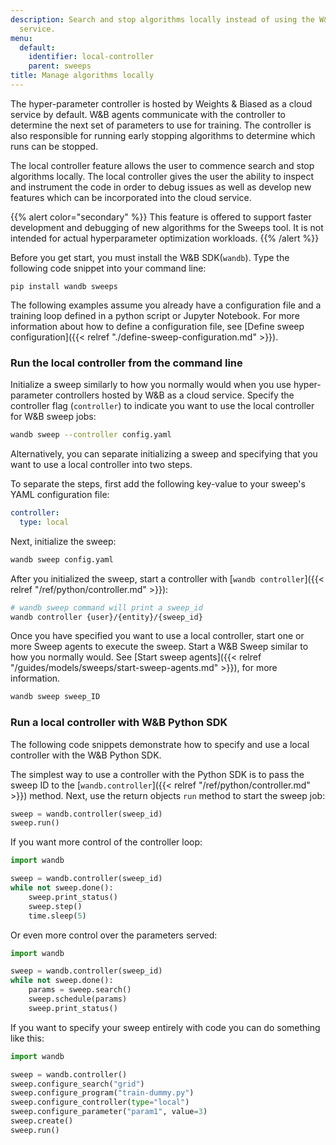 ```yaml
---
description: Search and stop algorithms locally instead of using the W&B cloud-hosted
  service.
menu:
  default:
    identifier: local-controller
    parent: sweeps
title: Manage algorithms locally
---
```


The hyper-parameter controller is hosted by Weights & Biased as a cloud service by default. W&B agents communicate with the controller to determine the next set of parameters to use for training. The controller is also responsible for running early stopping algorithms to determine which runs can be stopped.

The local controller feature allows the user to commence search and stop algorithms locally. The local controller gives the user the ability to inspect and instrument the code in order to debug issues as well as develop new features which can be incorporated into the cloud service.

{{% alert color="secondary" %}}
This feature is offered to support faster development and debugging of new algorithms for the Sweeps tool. It is not intended for actual hyperparameter optimization workloads.
{{% /alert %}}

Before you get start, you must install the W&B SDK(`wandb`). Type the following code snippet into your command line:

```
pip install wandb sweeps 
```

The following examples assume you already have a configuration file and a training loop defined in a python script or Jupyter Notebook. For more information about how to define a configuration file, see [Define sweep configuration]({{< relref "./define-sweep-configuration.md" >}}).

### Run the local controller from the command line

Initialize a sweep similarly to how you normally would when you use hyper-parameter controllers hosted by W&B as a cloud service. Specify the controller flag (`controller`) to indicate you want to use the local controller for W&B sweep jobs:

```bash
wandb sweep --controller config.yaml
```

Alternatively, you can separate initializing a sweep and specifying that you want to use a local controller into two steps.

To separate the steps, first add the following key-value to your sweep's YAML configuration file:

```yaml
controller:
  type: local
```

Next, initialize the sweep:

```bash
wandb sweep config.yaml
```

After you initialized the sweep, start a controller with [`wandb controller`]({{< relref "/ref/python/controller.md" >}}):

```bash
# wandb sweep command will print a sweep_id
wandb controller {user}/{entity}/{sweep_id}
```

Once you have specified you want to use a local controller, start one or more Sweep agents to execute the sweep. Start a W&B Sweep similar to how you normally would. See [Start sweep agents]({{< relref "/guides/models/sweeps/start-sweep-agents.md" >}}), for more information.

```bash
wandb sweep sweep_ID
```

### Run a local controller with W&B Python SDK

The following code snippets demonstrate how to specify and use a local controller with the W&B Python SDK.

The simplest way to use a controller with the Python SDK is to pass the sweep ID to the [`wandb.controller`]({{< relref "/ref/python/controller.md" >}}) method. Next, use the return objects `run` method to start the sweep job:

```python
sweep = wandb.controller(sweep_id)
sweep.run()
```

If you want more control of the controller loop:

```python
import wandb

sweep = wandb.controller(sweep_id)
while not sweep.done():
    sweep.print_status()
    sweep.step()
    time.sleep(5)
```

Or even more control over the parameters served:

```python
import wandb

sweep = wandb.controller(sweep_id)
while not sweep.done():
    params = sweep.search()
    sweep.schedule(params)
    sweep.print_status()
```

If you want to specify your sweep entirely with code you can do something like this:

```python
import wandb

sweep = wandb.controller()
sweep.configure_search("grid")
sweep.configure_program("train-dummy.py")
sweep.configure_controller(type="local")
sweep.configure_parameter("param1", value=3)
sweep.create()
sweep.run()
```